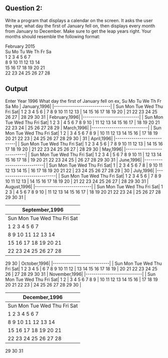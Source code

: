 ## Question 2:    
Write a program that displays a calendar on the screen. It asks the user     
the year, what day the first of January fell on, then displays every month     
from January to December. Make sure to get the leap years right. Your     
months should resemble the following format:    

   February 2015          
Su Mo Tu We Th Fr Sa      
 1  2  3  4  5  6  7      
 8  9 10 11 12 13 14      
15 16 17 18 19 20 21      
22 23 24 25 26 27 28     

## Output   
Enter Year
1996 
What day the first of January fell on ex, Su Mo Tu We Th Fr Sa
Mo
|                January,1996|
|----------------------------|
| Sun Mon Tue Wed Thu Fri Sat|
      1   2   3   4   5   6 |
   7   8   9  10  11  12  13 |
  14  15  16  17  18  19  20 |
  21  22  23  24  25  26  27 |
  28  29  30  31
|               February,1996|
|----------------------------|
| Sun Mon Tue Wed Thu Fri Sat|
               1   2   3 |
   4   5   6   7   8   9  10 |
  11  12  13  14  15  16  17 |
  18  19  20  21  22  23  24 |
  25  26  27  28  29
|                  March,1996|
|----------------------------|
| Sun Mon Tue Wed Thu Fri Sat|
                  1   2 |
   3   4   5   6   7   8   9 |
  10  11  12  13  14  15  16 |
  17  18  19  20  21  22  23 |
  24  25  26  27  28  29  30 |
  31
|                  April,1996|
|----------------------------|
| Sun Mon Tue Wed Thu Fri Sat|
      1   2   3   4   5   6 |
   7   8   9  10  11  12  13 |
  14  15  16  17  18  19  20 |
  21  22  23  24  25  26  27 |
  28  29  30
|                    May,1996|
|----------------------------|
| Sun Mon Tue Wed Thu Fri Sat|
            1   2   3   4 |
   5   6   7   8   9  10  11 |
  12  13  14  15  16  17  18 |
  19  20  21  22  23  24  25 |
  26  27  28  29  30  31
|                   June,1996|
|----------------------------|
| Sun Mon Tue Wed Thu Fri Sat|
                     1 |
   2   3   4   5   6   7   8 |
   9  10  11  12  13  14  15 |
  16  17  18  19  20  21  22 |
  23  24  25  26  27  28  29 |
  30
|                   July,1996|
|----------------------------|
| Sun Mon Tue Wed Thu Fri Sat|
      1   2   3   4   5   6 |
   7   8   9  10  11  12  13 |
  14  15  16  17  18  19  20 |
  21  22  23  24  25  26  27 |
  28  29  30  31
|                 August,1996|
|----------------------------|
| Sun Mon Tue Wed Thu Fri Sat|
               1   2   3 |
   4   5   6   7   8   9  10 |
  11  12  13  14  15  16  17 |
  18  19  20  21  22  23  24 |
  25  26  27  28  29  30  31 |

|              September,1996|
|----------------------------|
| Sun Mon Tue Wed Thu Fri Sat|
   1   2   3   4   5   6   7 |
   8   9  10  11  12  13  14 |
  15  16  17  18  19  20  21 |
  22  23  24  25  26  27  28 |
  29  30
|                October,1996|
|----------------------------|
| Sun Mon Tue Wed Thu Fri Sat|
         1   2   3   4   5 |
   6   7   8   9  10  11  12 |
  13  14  15  16  17  18  19 |
  20  21  22  23  24  25  26 |
  27  28  29  30  31
|               November,1996|
|----------------------------|
| Sun Mon Tue Wed Thu Fri Sat|
                  1   2 |
   3   4   5   6   7   8   9 |
  10  11  12  13  14  15  16 |
  17  18  19  20  21  22  23 |
  24  25  26  27  28  29  30 |

|               December,1996|
|----------------------------|
| Sun Mon Tue Wed Thu Fri Sat|
   1   2   3   4   5   6   7 |
   8   9  10  11  12  13  14 |
  15  16  17  18  19  20  21 |
  22  23  24  25  26  27  28 |
  29  30  31
